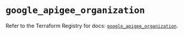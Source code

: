 # `google_apigee_organization`

Refer to the Terraform Registry for docs: [`google_apigee_organization`](https://registry.terraform.io/providers/hashicorp/google/6.48.0/docs/resources/apigee_organization).
